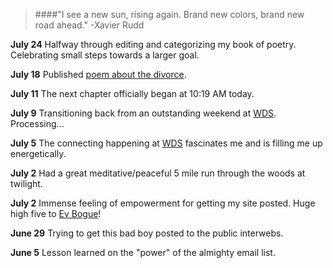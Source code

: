 > ####"I see a new sun, rising again. Brand new colors, brand new road ahead." 
> -Xavier Rudd

**July 24** Halfway through editing and categorizing my book of poetry. Celebrating small steps towards a larger goal.

**July 18** Published [poem about the divorce](http://davelukas.net/poetry).

**July 11** The next chapter officially began at 10:19 AM today.

**July 9** Transitioning back from an outstanding weekend at [WDS](http://worlddominationsummit.com). Processing...

**July 5** The connecting happening at [WDS](http://worlddominationsummit.com) fascinates me and is filling me up energetically.

**July 2** Had a great meditative/peaceful 5 mile run through the woods at twilight.

**July 2** Immense feeling of empowerment for getting my site posted. Huge high five to [Ev Bogue](http://evbogue.com)!

**June 29** Trying to get this bad boy posted to the public interwebs.

**June 5** Lesson learned on the "power" of the almighty email list.
